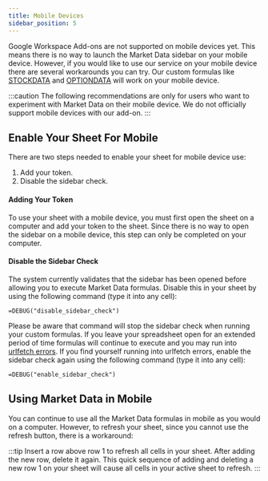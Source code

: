 ```yaml
---
title: Mobile Devices
sidebar_position: 5
---
```


Google Workspace Add-ons are not supported on mobile devices yet. This means there is no way to launch the Market Data sidebar on your mobile device. However, if you would like to use our service on your mobile device there are several workarounds you can try. Our custom formulas like [STOCKDATA](/sheets/stocks/stockdata) and [OPTIONDATA](/sheets/options/optiondata) will work on your mobile device.

:::caution
The following recommendations are only for users who want to experiment with Market Data on their mobile device. We do not officially support mobile devices with our add-on.
:::

## Enable Your Sheet For Mobile

There are two steps needed to enable your sheet for mobile device use:

1. Add your token.
2. Disable the sidebar check.

#### Adding Your Token

To use your sheet with a mobile device, you must first open the sheet on a computer and add your token to the sheet. Since there is no way to open the sidebar on a mobile device, this step can only be completed on your computer.

#### Disable the Sidebar Check

The system currently validates that the sidebar has been opened before allowing you to execute Market Data formulas. Disable this in your sheet by using the following command (type it into any cell):

    =DEBUG("disable_sidebar_check")

Please be aware that command will stop the sidebar check when running your custom formulas. If you leave your spreadsheet open for an extended period of time formulas will continue to execute and you may run into [urlfetch errors](https://docs.marketdata.app/sheets-add-on/troubleshooting/urlfetch). If you find yourself running into urlfetch errors, enable the sidebar check again using the following command (type it into any cell):

    =DEBUG("enable_sidebar_check")

## Using Market Data in Mobile

You can continue to use all the Market Data formulas in mobile as you would on a computer. However, to refresh your sheet, since you cannot use the refresh button, there is a workaround:

:::tip
Insert a row above row 1 to refresh all cells in your sheet. After adding the new row, delete it again. This quick sequence of adding and deleting a new row 1 on your sheet will cause all cells in your active sheet to refresh.
:::
